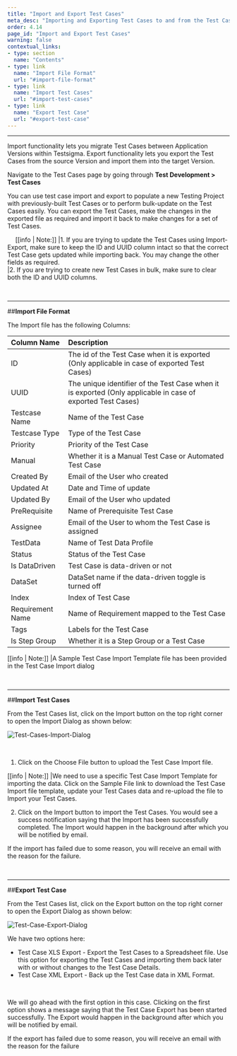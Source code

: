 ```yaml
---
title: "Import and Export Test Cases"
meta_desc: "Importing and Exporting Test Cases to and from the Test Cases list"
order: 4.14
page_id: "Import and Export Test Cases"
warning: false
contextual_links:
- type: section
  name: "Contents"
- type: link
  name: "Import File Format"
  url: "#import-file-format"
- type: link
  name: "Import Test Cases"
  url: "#import-test-cases"
- type: link
  name: "Export Test Case"
  url: "#export-test-case"
---
```


---

Import functionality lets you migrate Test Cases between Application Versions within Testsigma. Export functionality lets you export the Test Cases from the source Version and import them into the target Version.

Navigate to the Test Cases page by going through **Test Development > Test Cases**

You can use test case import and export to populate a new Testing Project with previously-built Test Cases or to perform bulk-update on the Test Cases easily. You can export the Test Cases, make the changes in the exported file as required and import it back to make changes for a set of Test Cases.

&emsp;
[[info | Note:]]
|1. If you are trying to update the Test Cases using Import-Export, make sure to keep the ID and UUID column intact so that the correct Test Case gets updated while importing back. You may change the other fields as required.<br>
|2. If you are trying to create new Test Cases in bulk, make sure to clear both the ID and UUID columns.

&emsp;

---
##**Import File Format**

The Import file has the following Columns:

| Column Name | Description |
| :----------- |:----------- |
| ID | The id of the Test Case when it is exported (Only applicable in case of exported Test Cases) |
| UUID | The unique identifier of the Test Case when it is exported (Only applicable in case of exported Test Cases) |
| Testcase Name | Name of the Test Case |
| Testcase Type | Type of the Test Case |
| Priority | Priority of the Test Case |
| Manual | Whether it is a Manual Test Case or Automated Test Case |
| Created By | Email of the User who created |
|Updated At | Date and Time of update    |
|Updated By | Email of the User who updated |
|PreRequisite | Name of Prerequisite Test Case |
|Assignee | Email of the User to whom the Test Case is assigned |
|TestData | Name of Test Data Profile |
|Status | Status of the Test Case |
|Is DataDriven | Test Case is data-driven or not |
|DataSet | DataSet name if the data-driven toggle is turned off |
|Index | Index of Test Case |
|Requirement Name | Name of Requirement mapped to the Test Case |
|Tags | Labels for the Test Case |
|Is Step Group | Whether it is a Step Group or a Test Case |

[[info | Note:]]
|A Sample Test Case Import Template file has been provided in the Test Case Import dialog

&emsp;

---
##**Import Test Cases**

From the Test Cases list, click on the Import button on the top right corner to open the Import Dialog as shown below:

![Test-Cases-Import-Dialog](https://s3.amazonaws.com/static-docs.testsigma.com/new_images/test-cases/manage/import-export/Test-Cases-Import-Dialog.png)

&emsp;


 1. Click on the Choose File button to upload the Test Case Import file.


[[info | Note:]]
|We need to use a specific Test Case Import Template for importing the data. Click on the Sample File link to download the Test Case Import file template, update your Test Cases data and re-upload the file to Import your Test Cases.

 2. Click on the Import button to import the Test Cases. You would see a success notification saying that the Import has been successfully completed. The Import would happen in the background after which you will be notified by email.
    
  If the import has failed due to some reason, you will receive an email with the reason for the failure.

&emsp;

---
##**Export Test Case**

From the Test Cases list, click on the Export button on the top right corner to open the Export Dialog as shown below:

![Test-Case-Export-Dialog](https://s3.amazonaws.com/static-docs.testsigma.com/new_images/test-cases/manage/import-export/Test-Case-Export-Dialog.png)
&emsp;

We have two options here:

 * Test Case XLS Export - Export the Test Cases to a Spreadsheet file. Use this option for exporting the Test Cases and importing them back later with or without changes to the Test Case Details.
 * Test Case XML Export - Back up the Test Case data in XML Format.
  
&emsp;

We will go ahead with the first option in this case. Clicking on the first option shows a message saying that the Test Case Export has been started successfully. The Export would happen in the background after which you will be notified by email.

If the export has failed due to some reason, you will receive an email with the reason for the failure












